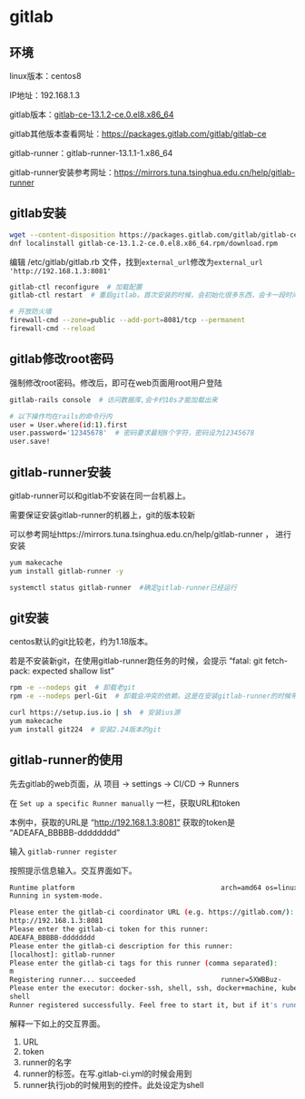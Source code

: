 # gitlab

## 环境

linux版本：centos8

IP地址：192.168.1.3

gitlab版本：[gitlab-ce-13.1.2-ce.0.el8.x86_64](https://packages.gitlab.com/gitlab/gitlab-ce/packages/el/8/gitlab-ce-13.1.2-ce.0.el8.x86_64.rpm)

gitlab其他版本查看网址：https://packages.gitlab.com/gitlab/gitlab-ce

gitlab-runner：gitlab-runner-13.1.1-1.x86_64

gitlab-runner安装参考网址：https://mirrors.tuna.tsinghua.edu.cn/help/gitlab-runner


## gitlab安装

``` bash
wget --content-disposition https://packages.gitlab.com/gitlab/gitlab-ce/packages/el/8/gitlab-ce-13.1.2-ce.0.el8.x86_64.rpm/download.rpm  # 下载安装包
dnf localinstall gitlab-ce-13.1.2-ce.0.el8.x86_64.rpm/download.rpm
```

编辑 /etc/gitlab/gitlab.rb 文件，找到`external_url`修改为`external_url 'http://192.168.1.3:8081'`

``` bash
gitlab-ctl reconfigure  # 加载配置
gitlab-ctl restart  # 重启gitlab。首次安装的时候，会初始化很多东西，会卡一段时间

# 开放防火墙
firewall-cmd --zone=public --add-port=8081/tcp --permanent
firewall-cmd --reload
```


## gitlab修改root密码

强制修改root密码。修改后，即可在web页面用root用户登陆

``` bash
gitlab-rails console  # 访问数据库,会卡约10s才能加载出来

# 以下操作均在rails的命令行内
user = User.where(id:1).first
user.password='12345678'  # 密码要求最短8个字符，密码设为12345678
user.save!
```

## gitlab-runner安装

gitlab-runner可以和gitlab不安装在同一台机器上。

需要保证安装gitlab-runner的机器上，git的版本较新

可以参考网址https://mirrors.tuna.tsinghua.edu.cn/help/gitlab-runner ， 进行安装
``` bash
yum makecache
yum install gitlab-runner -y

systemctl status gitlab-runner  #确定gitlab-runner已经运行
```

## git安装

centos默认的git比较老，约为1.18版本。

若是不安装新git，在使用gitlab-runner跑任务的时候，会提示 “fatal: git fetch-pack: expected shallow list”

``` bash
rpm -e --nodeps git  # 卸载老git
rpm -e --nodeps perl-Git  # 卸载会冲突的依赖。这是在安装gitlab-runner的时候带进来的依赖。

curl https://setup.ius.io | sh  # 安装ius源
yum makecache
yum install git224  # 安装2.24版本的git
```

## gitlab-runner的使用

先去gitlab的web页面，从  项目 -> settings -> CI/CD -> Runners

在 `Set up a specific Runner manually` 一栏，获取URL和token

本例中，获取的URL是 “http://192.168.1.3:8081” 获取的token是 “ADEAFA_BBBBB-dddddddd”

输入 `gitlab-runner register`

按照提示信息输入。交互界面如下。

``` bash
Runtime platform                                    arch=amd64 os=linux pid=14166 revision=6fbc7474 version=13.1.1
Running in system-mode.

Please enter the gitlab-ci coordinator URL (e.g. https://gitlab.com/):
http://192.168.1.3:8081
Please enter the gitlab-ci token for this runner:
ADEAFA_BBBBB-dddddddd
Please enter the gitlab-ci description for this runner:
[localhost]: gitlab-runner
Please enter the gitlab-ci tags for this runner (comma separated):
m
Registering runner... succeeded                     runner=5XWBBuz-
Please enter the executor: docker-ssh, shell, ssh, docker+machine, kubernetes, custom, parallels, virtualbox, docker-ssh+machine, docker:
shell
Runner registered successfully. Feel free to start it, but if it's running already the config should be automatically reloaded!
```

解释一下如上的交互界面。

1. URL
2. token
3. runner的名字
4. runner的标签。在写.gitlab-ci.yml的时候会用到
5. runner执行job的时候用到的控件。此处设定为shell